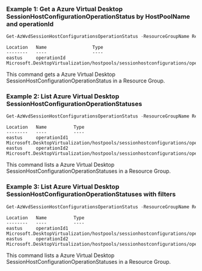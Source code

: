 ### Example 1: Get a Azure Virtual Desktop SessionHostConfigurationOperationStatus by HostPoolName and operationId
```powershell
Get-AzWvdSessionHostConfigurationsOperationStatus -ResourceGroupName ResourceGroupName -HostPoolName HostPoolName -OperationId operationId
```

```output
Location   Name                 Type
--------   ----                 ----
eastus     operationId Microsoft.DesktopVirtualization/hostpools/sessionhostconfigurations/operationstatuses
```

This command gets a Azure Virtual Desktop SessionHostConfigurationOperationStatus in a Resource Group.

### Example 2: List Azure Virtual Desktop SessionHostConfigurationOperationStatuses

```powershell
Get-AzWvdSessionHostConfigurationsOperationStatus -ResourceGroupName ResourceGroupName -HostPoolName HostPoolName
```

```output
Location   Name          Type
--------   ----          ----
eastus     operationId1 Microsoft.DesktopVirtualization/hostpools/sessionhostconfigurations/operationstatuses
eastus     operationId2 Microsoft.DesktopVirtualization/hostpools/sessionhostconfigurations/operationstatuses
```

This command lists a Azure Virtual Desktop SessionHostConfigurationOperationStatuses in a Resource Group.

### Example 3: List Azure Virtual Desktop SessionHostConfigurationOperationStatuses with filters

```powershell
Get-AzWvdSessionHostConfigurationsOperationStatus -ResourceGroupName ResourceGroupName -HostPoolName HostPoolName -isLatest:$false -isNonTerminal
```

```output
Location   Name          Type
--------   ----          ----
eastus     operationId1 Microsoft.DesktopVirtualization/hostpools/sessionhostconfigurations/operationstatuses
eastus     operationId2 Microsoft.DesktopVirtualization/hostpools/sessionhostconfigurations/operationstatuses
```

This command lists a Azure Virtual Desktop SessionHostConfigurationOperationStatuses in a Resource Group.
